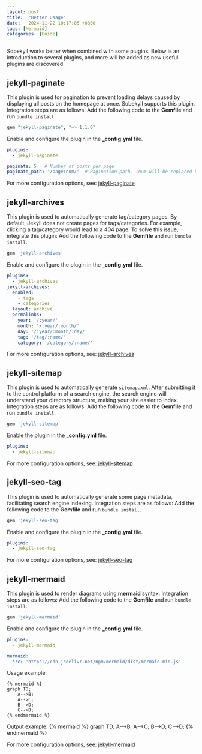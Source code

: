 ```yaml
---
layout: post
title:  "Better Usage"
date:   2024-11-22 10:17:05 +0800
tags: [Mermaid]
categories: [Guide]
---
```


Sobekyll works better when combined with some plugins. Below is an introduction to several plugins, and more will be added as new useful plugins are discovered.

## jekyll-paginate
This plugin is used for pagination to prevent loading delays caused by displaying all posts on the homepage at once. Sobekyll supports this plugin. Integration steps are as follows:
Add the following code to the **Gemfile** and run `bundle install`.
```ruby
gem "jekyll-paginate", "~> 1.1.0"
```
Enable and configure the plugin in the **_config.yml** file.
```yml
plugins:
  - jekyll-paginate

paginate: 5   # Number of posts per page
paginate_path: "/page:num/"  # Pagination path, :num will be replaced by the page number
```
For more configuration options, see: [jekyll-paginate](https://github.com/jekyll/jekyll-paginate)

## jekyll-archives
This plugin is used to automatically generate tag/category pages. By default, Jekyll does not create pages for tags/categories. For example, clicking a tag/category would lead to a 404 page. To solve this issue, integrate this plugin:
Add the following code to the **Gemfile** and run `bundle install`.
```ruby
gem 'jekyll-archives'
```
Enable and configure the plugin in the **_config.yml** file.
```yml
plugins:
  - jekyll-archives
jekyll-archives:
  enabled: 
    - tags
    - categories
  layout: archive
  permalinks:
    year: '/:year/'
    month: '/:year/:month/'
    day: '/:year/:month/:day/'
    tag: '/tag/:name/'
    category: '/category/:name/'
```
For more configuration options, see: [jekyll-archives](https://github.com/jekyll/jekyll-archives)

## jekyll-sitemap
This plugin is used to automatically generate `sitemap.xml`. After submitting it to the control platform of a search engine, the search engine will understand your directory structure, making your site easier to index. Integration steps are as follows:
Add the following code to the **Gemfile** and run `bundle install`.
```ruby
gem 'jekyll-sitemap'
```
Enable the plugin in the **_config.yml** file.
```yml
plugins:
  - jekyll-sitemap
```
For more configuration options, see: [jekyll-sitemap](https://github.com/jekyll/jekyll-sitemap)

## jekyll-seo-tag
This plugin is used to automatically generate some page metadata, facilitating search engine indexing. Integration steps are as follows:
Add the following code to the **Gemfile** and run `bundle install`.
```ruby
gem 'jekyll-seo-tag'
```
Enable and configure the plugin in the **_config.yml** file.
```yml
plugins:
  - jekyll-seo-tag
```
For more configuration options, see: [jekyll-seo-tag](https://github.com/jekyll/jekyll-seo-tag)

## jekyll-mermaid
This plugin is used to render diagrams using **mermaid** syntax. Integration steps are as follows:
Add the following code to the **Gemfile** and run `bundle install`.
```ruby
gem 'jekyll-mermaid'
```
Enable and configure the plugin in the **_config.yml** file.
```yml
plugins:
  - jekyll-mermaid

mermaid:
  src: 'https://cdn.jsdelivr.net/npm/mermaid/dist/mermaid.min.js'
```

Usage example:
```mermaid
{% mermaid %}
graph TD;
    A-->B;
    A-->C;
    B-->D;
    C-->D;
{% endmermaid %}
```

Output example:
{% mermaid %}
graph TD;
    A-->B;
    A-->C;
    B-->D;
    C-->D;
{% endmermaid %}

For more configuration options, see: [jekyll-mermaid](https://github.com/jasonbellamy/jekyll-mermaid)